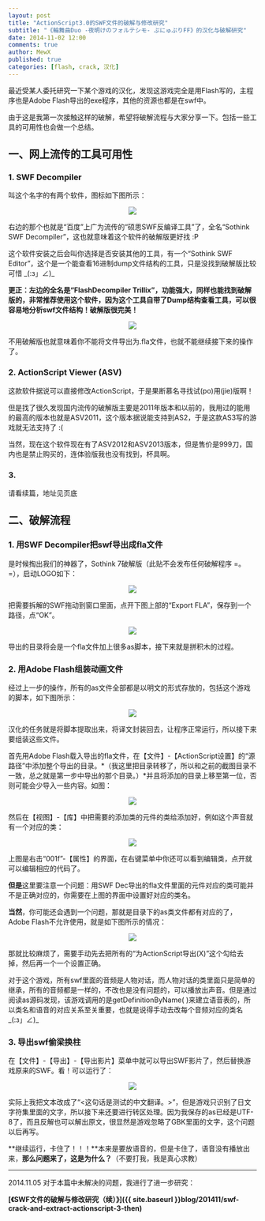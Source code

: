 ```yaml
---
layout: post
title: "ActionScript3.0的SWF文件的破解与修改研究"
subtitle: "《輪舞曲Duo -夜明けのフォルテシモ- ぷにゅぷりFF》的汉化与破解研究"
date: 2014-11-02 12:00
comments: true
author: MewX
published: true
categories: [flash, crack, 汉化]
---
```


最近受某人委托研究一下某个游戏的汉化，发现这游戏完全是用Flash写的，主程序也是Adobe Flash导出的exe程序，其他的资源也都是在swf中。

由于这是我第一次接触这样的破解，希望将破解流程与大家分享一下。包括一些工具的可用性也会做一个总结。

## 一、网上流传的工具可用性

### 1. SWF Decompiler

叫这个名字的有两个软件，图标如下图所示：

<center><img src="{{ site.cdn }}imgs/201411/01-two-swf-decompilers.png" /></center>

右边的那个也就是“百度”上广为流传的“硕思SWF反编译工具”了，全名“Sothink SWF Decompiler”，这也就意味着这个软件的破解版更好找 :P

这个软件安装之后会叫你选择是否安装其他的工具，有一个“Sothink SWF Editor”，这个是一个能查看16进制dump文件结构的工具，只是没找到破解版比较可惜 \_(:з」∠)\_

**更正：左边的全名是“FlashDecompiler Trillix”，功能强大，同样也能找到破解版的，非常推荐使用这个软件，因为这个工具自带了Dump结构查看工具，可以很容易地分析swf文件结构！破解版很完美！**

<center><a href="{{ site.cdn }}imgs/201411/12-dump-view.png" target="_blank"><img src="{{ site.cdn }}imgs/201411/12-dump-view.png" style="max-width:100%;"/></a></center>

不用破解版也就意味着你不能将文件导出为.fla文件，也就不能继续接下来的操作了。

### 2. ActionScript Viewer (ASV)

这款软件据说可以直接修改ActionScript，于是果断慕名寻找试(po)用(jie)版啊！

但是找了很久发现国内流传的破解版主要是2011年版本和以前的，我用过的能用的最高的版本也就是ASV2011，这个版本据说能支持到AS2，于是这款AS3写的游戏就无法支持了 :(

当然，现在这个软件现在有了ASV2012和ASV2013版本，但是售价是999刀，国内也是禁止购买的，连体验版我也没有找到，杯具啊。

### 3.

请看续篇，地址见页底

## 二、破解流程

### 1. 用SWF Decompiler把swf导出成fla文件

是时候掏出我们的神器了，Sothink 7破解版（此贴不会发布任何破解程序 =。=），启动LOGO如下：

<center><img src="{{ site.cdn }}imgs/201411/02-swf-decompiler-logo.png" style="max-width:100%;"/></center>

把需要拆解的SWF拖动到窗口里面，点开下图上部的“Export FLA”，保存到一个路径，点“OK”。

<center><img src="{{ site.cdn }}imgs/201411/03-swf-to-fla.png" style="max-width:100%;"/></center>

导出的目录将会是一个fla文件加上很多as脚本，接下来就是拼积木的过程。

### 2. 用Adobe Flash组装动画文件

经过上一步的操作，所有的as文件全部都是以明文的形式存放的，包括这个游戏的脚本，如下图所示：

<center><a href="{{ site.cdn }}imgs/201411/04-sc-example.png" target="_blank"><img src="{{ site.cdn }}imgs/201411/04-sc-example.png" style="max-width:100%;"/></a></center>

汉化的任务就是将脚本提取出来，将译文封装回去，让程序正常运行，所以接下来要组装这些文件。

首先用Adobe Flash载入导出的fla文件，在【文件】-【ActionScript设置】的“源路径”中添加整个导出的目录。*（我这里把目录转移了，所以和之前的截图目录不一致，总之就是第一步中导出的那个目录。）*并且将添加的目录上移至第一位，否则可能会少导入一些内容。如图：

<center><img src="{{ site.cdn }}imgs/201411/05-as-setting.png" style="max-width:100%;"/></center>

然后在【视图】-【库】中把需要的添加类的元件的类给添加好，例如这个声音就有一个对应的类：

<center><a href="{{ site.cdn }}imgs/201411/06-sound-class.png" target="_blank"><img src="{{ site.cdn }}imgs/201411/06-sound-class.png" style="max-width:100%;"/></a></center>

上图是右击“001f”-【属性】的界面，在右键菜单中你还可以看到编辑类，点开就可以编辑相应的代码了。

**但是**这里要注意一个问题：用SWF Dec导出的fla文件里面的元件对应的类可能并不是正确对应的，你需要在上图的界面中设置好对应的类名。

**当然**，你可能还会遇到一个问题，那就是目录下的as类文件都有对应的了，Adobe Flash不允许使用，就是如下图所示的情况：

<center><a href="{{ site.cdn }}imgs/201411/07-fail-to-change-class.png" target="_blank"><img src="{{ site.cdn }}imgs/201411/07-fail-to-change-class.png" style="max-width:100%;"/></a></center>

那就比较麻烦了，需要手动先去把所有的“为ActionScript导出(X)”这个勾给去掉，然后再一个一个设置正确。

对于这个游戏，所有swf里面的音频是人物对话，而人物对话的类里面只是简单的继承，所有的音频都是一样的，不改也是没有问题的，可以播放出声音。但是通过阅读as源码发现，该游戏调用的是getDefinitionByName( )来建立语音表的，所以类名和语音的对应关系至关重要，也就是说得手动去改每个音频对应的类名 \_(:з」∠)\_

### 3. 导出swf偷梁换柱

在【文件】-【导出】-【导出影片】菜单中就可以导出SWF影片了，然后替换游戏原来的SWF。看！可以运行了：

<center><img src="{{ site.cdn }}imgs/201411/08-game-screen-fail-GBK.png" style="max-width:100%;"/></center>

实际上我把文本改成了“<这句话是测试的中文翻译。>”，但是游戏只识别了日文字符集里面的文字，所以接下来还要进行转区处理。因为我保存的as已经是UTF-8了，而且反解也可以解出原文，很显然是游戏忽略了GBK里面的文字，这个问题以后再写。

**继续运行，卡住了！！！**本来是要放语音的，但是卡住了，语音没有播放出来，**那么问题来了，这是为什么？**（不要打我，我是真心求教）

----

2014.11.05 对于本篇中未解决的问题，我进行了进一步研究：

**[《SWF文件的破解与修改研究（续）》]({{ site.baseurl }}blog/201411/swf-crack-and-extract-actionscript-3-then)**
